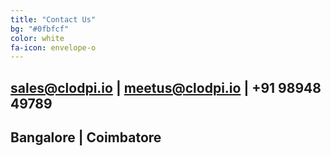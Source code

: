 ```yaml
---
title: "Contact Us"
bg: "#0fbfcf"
color: white
fa-icon: envelope-o
---
```


## sales@clodpi.io    |    meetus@clodpi.io    |    +91 98948 49789
## <i class="fa fa-map-marker"></i> Bangalore    |    <i class="fa fa-map-marker"></i> Coimbatore
